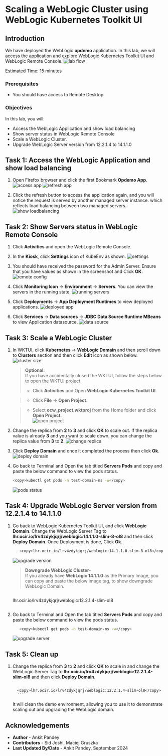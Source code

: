 # Scaling a WebLogic Cluster using WebLogic Kubernetes Toolkit UI

## Introduction

We have deployed the WebLogic **opdemo** application. In this lab, we will access the application and explore WebLogic Kubernetes Toolkit UI and WebLogic Remote Console.
 ![lab flow](images/lab-flow.png)

Estimated Time: 15 minutes

### Prerequisites

* You should have access to Remote Desktop

### Objectives

In this lab, you will:

* Access the WebLogic Application and show load balancing
* Show server status in WebLogic Remote Console
* Scale a WebLogic Cluster.
* Upgrade WebLogic Server version from 12.2.1.4 to 14.1.1.0


## Task 1: Access the WebLogic Application and show load balancing

1. Open Firefox browser and click the first Bookmark **Opdemo App**.
 ![access app](images/access-app.png)
 ![refresh app](images/click-refresh.png)

2. Click the refresh button to access the application again, and you will notice the request is served by another managed server instance. which reflects load balancing between two managed servers.
 ![show loadbalancing](images/show-loadbalancing.png)

## Task 2: Show Servers status in WebLogic Remote Console

1. Click **Activities** and open the WebLogic Remote Console.

2. In the **Kiosk**, click **Settings** icon of KubeEnv as shown.
 ![settings](images/settings.png)

3. You should have received the password for the Admin Server. Ensure that you have values as shown in the screenshot and Click **OK**.
 ![remote config](images/remote-config.png)

4. Click **Monitoring Icon** -> **Environment** -> **Servers**. You can view the servers in the running state.
 ![running servers](images/running-servers.png)

5. Click **Deployments** -> **App Deployment Runtimes** to view deployed applications.
 ![deployed app](images/deployed-app.png)

6. Click **Services** -> **Data sources** -> **JDBC Data Source Runtime MBeans** to view Application datasource.
 ![data source](images/data-source.png)

## Task 3: Scale a WebLogic Cluster

1. In WKTUI, click **Kubernetes** -> **WebLogic Domain** and then scroll down to **Clusters** section and then click **Edit** icon as shown below.
 ![cluster size](images/cluster-size.png)

    > **Optional:** <br>
    > If you have accidentally closed the WKTUI, follow the steps below to open the WKTUI project.
    > * Click **Activities** and Open **WebLogic Kubernetes Toolkit UI**.<br>

    > * Click **File** -> **Open Project**.<br>

    > * Select **ocw_project.wktproj** from the Home folder and click **Open Project**.<br>
 ![open project](images/open-project.png)


2. Change the replica from **2** to **3** and click **OK** to scale out. If the replica value is already **3** and you want to scale down, you can change the replica value from **3** to **2**.
 ![change replica](images/change-replica.png)

3. Click **Deploy Domain** and once it completed the process then click **Ok**.
 ![deploy domain](images/deploy-domain.png)

4. Go back to Terminal and Open the tab titled **Servers Pods** and copy and paste the below command to view the pods status.
      ```bash
      <copy>kubectl get pods -n test-domain-ns -w</copy>
      ```

      ![pods status](images/pod-status.png)

## Task 4: Upgrade WebLogic Server version from 12.2.1.4 to 14.1.1.0

1. Go back to WebLogic Kubernetes Toolkit UI, and click **WebLogic Domain**. Change the WebLogic Server Tag to **lhr.ocir.io/lrv4zdykjqrj/weblogic:14.1.1.0-slim-8-ol8** and then click **Deploy Domain**. Once Deployment is done, Click **Ok**.

      ```bash
         <copy>lhr.ocir.io/lrv4zdykjqrj/weblogic:14.1.1.0-slim-8-ol8</copy>
      ```
      ![upgrade version](images/upgrade-version.png)

    > **Downgrade WebLogic Cluster**-<br>
    > If you already have **WebLogic 14.1.1.0** as the Primary Image, you can copy and paste the below image tag, to show downgrade WebLogic Domain. 

    > ```bash
     <copy>lhr.ocir.io/lrv4zdykjqrj/weblogic:12.2.1.4-slim-ol8</copy>
      ```

2. Go back to Terminal and Open the tab titled **Servers Pods** and copy and paste the below command to view the pods status.
      ````bash
         <copy>kubectl get pods -n test-domain-ns -w</copy>
      ````
      ![upgrade server](images/upgrade-server.png)

## Task 5: Clean up

1. Change the replica from **3** to **2** and click **OK** to scale in and change the WebLogic Server Tag to **lhr.ocir.io/lrv4zdykjqrj/weblogic:12.2.1.4-slim-ol8** and then click **Deploy Domain**.

      >  ```bash
         <copy>lhr.ocir.io/lrv4zdykjqrj/weblogic:12.2.1.4-slim-ol8</copy>
         ```
      It will clean the demo environment, allowing you to use it to demonstrate scaling out and upgrading the WebLogic domain. 
 

## Acknowledgements

* **Author** -  Ankit Pandey
* **Contributors** - Sid Joshi, Maciej Gruszka 
* **Last Updated By/Date** - Ankit Pandey, September 2024